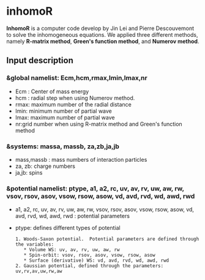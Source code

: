 # inhomoR
**InhomoR** is a computer code develop by Jin Lei and Pierre Descouvemont to solve the inhomogeneous equations. We applied three different methods, namely **R-matrix method**, **Green's function method**, and **Numerov method**. 

## Input description
### &global namelist:  Ecm,hcm,rmax,lmin,lmax,nr
- Ecm : Center of mass energy 
- hcm : radial step when using Numerov method.
- rmax: maximum number of the radial distance
- lmin: minimum number of partial wave 
- lmax: maximum number of partial wave
- nr:grid number when using R-matrix method and Green's function method 


### &systems: massa, massb, za,zb,ja,jb
- mass,massb : mass numbers of interaction particles 
- za, zb: charge numbers 
- ja,jb: spins 

### &potential namelist:  ptype, a1, a2, rc, uv, av, rv, uw, aw, rw, vsov, rsov, asov, vsow, rsow, asow, vd, avd, rvd, wd, awd, rwd
- a1, a2, rc, uv, av, rv, uw, aw, rw, vsov, rsov, asov, vsow, rsow, asow, vd, avd, rvd, wd, awd, rwd : potential parameters
- ptype: defines different types of potential

      1. Woods-Saxon potential.  Potential parameters are defined through the variables: 
         * Volume WS: uv, av, rv, uw, aw, rw
         * Spin-orbit: vsov, rsov, asov, vsow, rsow, asow
         * Surface (derivative) WS: vd, avd, rvd, wd, awd, rwd
      2. Gaussian potential, defined through the parameters: uv,rv,av,uw,rw,aw
